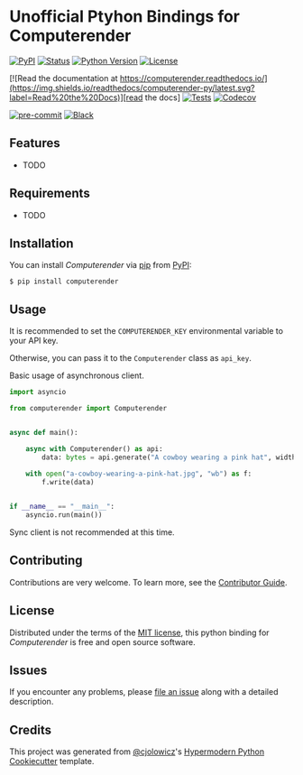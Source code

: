 # Unofficial Ptyhon Bindings for Computerender

[![PyPI](https://img.shields.io/pypi/v/computerender.svg)][pypi status]
[![Status](https://img.shields.io/pypi/status/computerender.svg)][pypi status]
[![Python Version](https://img.shields.io/pypi/pyversions/computerender)][pypi status]
[![License](https://img.shields.io/pypi/l/computerender)][license]

[![Read the documentation at https://computerender.readthedocs.io/](https://img.shields.io/readthedocs/computerender-py/latest.svg?label=Read%20the%20Docs)][read the docs]
[![Tests](https://github.com/john-parton/computerender-py/workflows/Tests/badge.svg)][tests]
[![Codecov](https://codecov.io/gh/john-parton/computerender/branch/main/graph/badge.svg)][codecov]

[![pre-commit](https://img.shields.io/badge/pre--commit-enabled-brightgreen?logo=pre-commit&logoColor=white)][pre-commit]
[![Black](https://img.shields.io/badge/code%20style-black-000000.svg)][black]

[pypi status]: https://pypi.org/project/computerender/
[read the docs]: https://computerender-py.readthedocs.io/
[tests]: https://github.com/john-parton/computerender-py/actions?workflow=Tests
[codecov]: https://app.codecov.io/gh/john-parton/computerender-py
[pre-commit]: https://github.com/pre-commit/pre-commit
[black]: https://github.com/psf/black

## Features

- TODO

## Requirements

- TODO

## Installation

You can install _Computerender_ via [pip] from [PyPI]:

```console
$ pip install computerender
```

## Usage

It is recommended to set the `COMPUTERENDER_KEY` environmental variable to your API key.

Otherwise, you can pass it to the `Computerender` class as `api_key`.

Basic usage of asynchronous client.

```python
import asyncio

from computerender import Computerender


async def main():

    async with Computerender() as api:
        data: bytes = api.generate("A cowboy wearing a pink hat", width=512, height=512, guidance=7.5, seed=8675309)
    
    with open("a-cowboy-wearing-a-pink-hat.jpg", "wb") as f:
        f.write(data)


if __name__ == "__main__":
    asyncio.run(main())
```

Sync client is not recommended at this time.

## Contributing

Contributions are very welcome.
To learn more, see the [Contributor Guide].

## License

Distributed under the terms of the [MIT license][license],
this python binding for _Computerender_ is free and open source software.

## Issues

If you encounter any problems,
please [file an issue] along with a detailed description.

## Credits

This project was generated from [@cjolowicz]'s [Hypermodern Python Cookiecutter] template.

[@cjolowicz]: https://github.com/cjolowicz
[pypi]: https://pypi.org/
[hypermodern python cookiecutter]: https://github.com/cjolowicz/cookiecutter-hypermodern-python
[file an issue]: https://github.com/john-parton/computerender-py/issues
[pip]: https://pip.pypa.io/

<!-- github-only -->

[license]: https://github.com/john-parton/computerender-py/blob/main/LICENSE
[contributor guide]: https://github.com/john-parton/computerender-py/blob/main/CONTRIBUTING.md
[command-line reference]: https://computerender-py.readthedocs.io/en/latest/usage.html
